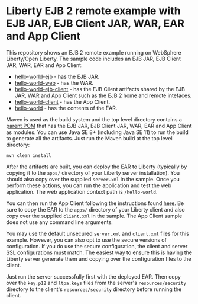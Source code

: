 # Liberty EJB 2 remote example with EJB JAR, EJB Client JAR, WAR, EAR and App Client

This repository shows an EJB 2 remote example running on WebSphere Liberty/Open Liberty. The sample code includes an EJB JAR, EJB Client JAR, WAR, EAR and App Client:

* [hello-world-ejb](hello-world-ejb/) - has the EJB JAR.
* [hello-world-web](hello-world-web/) - has the WAR.
* [hello-world-ejb-client](hello-world-ejb-client/) - has the EJB Client artifacts shared by the EJB JAR, WAR and App Client such as the EJB 2 home and remote intefaces.
* [hello-world-client](hello-world-client/) - has the App Client.
* [hello-world](hello-world/) - has the contents of the EAR.

Maven is used as the build system and the top level directory contains a [parent POM](pom.xml) that has the EJB JAR, EJB Client JAR, WAR, EAR and App Client as modules. You can use Java SE 8+ (including Java SE 11) to run the build to generate all the artifacts. Just run the Maven build at the top level directory:

   ```
   mvn clean install
   ```

After the artifacts are built, you can deploy the EAR to Liberty (typically by copying it to the `apps/` directory of your Liberty server installation). You should also copy over the supplied `server.xml` in the sample. Once you perform these actions, you can run the application and test the web application. The web application context path is `/hello-world`.

You can then run the App Client following the instructions found [here](https://www.ibm.com/docs/en/was-liberty/core?topic=liberty-preparing-running-application-client). Be sure to copy the EAR to the `apps/` directory of your Liberty client and also copy over the supplied `client.xml` in the sample. The App Client sample does not use any command line arguments.

You may use the default unsecured `server.xml` and `client.xml` files for this example. However, you can also opt to use the secure versions of configuration. If you do use the secure configuration, the client and server SSL configurations must match. The easiest way to ensure this is having the Liberty server generate them and copying over the configuration files to the client.

Just run the server successfully first with the deployed EAR. Then copy over the `key.p12` and `ltpa.keys` files from the server's `resources/security` directory to the client's `resources/security` directory before running the client.
